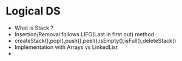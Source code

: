 # Logical DS

- What is Stack ?
- Insertion/Removal follows LIFO(Last in first out) method
- createStack(),pop(),push(),peel(),isEmpty(),isFull(),deleteStack()
- Implementation with Arrays vs LinkedList
- 
